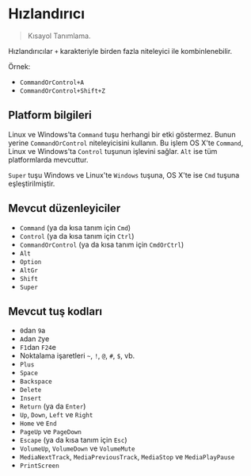# Hızlandırıcı

> Kısayol Tanımlama.

Hızlandırıcılar `+` karakteriyle birden fazla niteleyici ile kombinlenebilir.

Örnek:

* `CommandOrControl+A`
* `CommandOrControl+Shift+Z`

## Platform bilgileri

Linux ve Windows'ta `Command` tuşu herhangi bir etki göstermez. Bunun yerine
`CommandOrControl` niteleyicisini kullanın. Bu işlem OS X'te `Command`,
Linux ve Windows'ta `Control` tuşunun işlevini sağlar. `Alt` ise tüm platformlarda mevcuttur.

`Super` tuşu Windows ve Linux'te `Windows` tuşuna, OS X'te ise `Cmd` tuşuna eşleştirilmiştir.

## Mevcut düzenleyiciler

* `Command` (ya da kısa tanım için `Cmd`)
* `Control` (ya da kısa tanım için `Ctrl`)
* `CommandOrControl` (ya da kısa tanım için `CmdOrCtrl`)
* `Alt`
* `Option`
* `AltGr`
* `Shift`
* `Super`

## Mevcut tuş kodları

* `0`dan `9`a
* `A`dan `Z`ye
* `F1`dan `F24`e
* Noktalama işaretleri `~`, `!`, `@`, `#`, `$`, vb.
* `Plus`
* `Space`
* `Backspace`
* `Delete`
* `Insert`
* `Return` (ya da `Enter`)
* `Up`, `Down`, `Left` ve `Right`
* `Home` ve `End`
* `PageUp` ve `PageDown`
* `Escape` (ya da kısa tanım için `Esc`)
* `VolumeUp`, `VolumeDown` ve `VolumeMute`
* `MediaNextTrack`, `MediaPreviousTrack`, `MediaStop` ve `MediaPlayPause`
* `PrintScreen`
